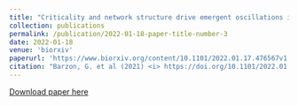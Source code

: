 ```yaml
---
title: "Criticality and network structure drive emergent oscillations in a stochastic whole-brain model"
collection: publications
permalink: /publication/2022-01-18-paper-title-number-3
date: 2022-01-18
venue: 'biorxiv'
paperurl: 'https://www.biorxiv.org/content/10.1101/2022.01.17.476567v1'
citation: "Barzon, G. et al (2021) <i> https://doi.org/10.1101/2022.01.17.476567. </i>"
---
```


[Download paper here](https://www.biorxiv.org/content/10.1101/2022.01.17.476567v1.full.pdf)
